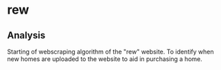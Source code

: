 # rew

## Analysis 

Starting of webscraping algorithm of the "rew" website. To identify when new homes are uploaded to the website to aid in purchasing a home. 